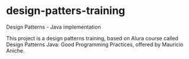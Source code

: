 # design-patters-training
Design Patterns - Java implementation

This project is a design patterns training, based on Alura course called
Design Patterns Java: Good Programming Practices, offered by Maurício Aniche. 
